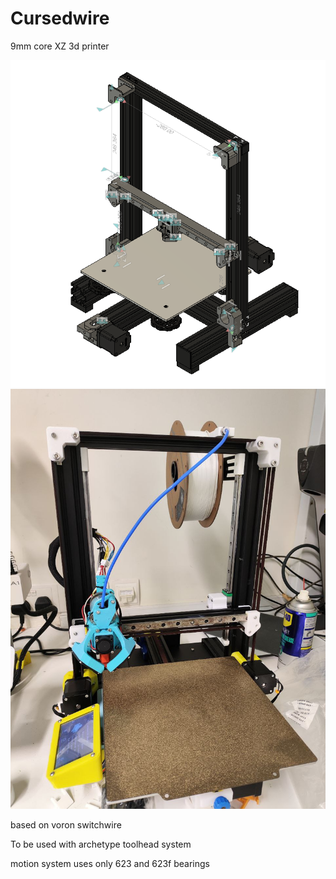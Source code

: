 # Cursedwire
9mm core XZ 3d printer

![Alt text](images/image_2025-02-17_17-12-40.png)
![Alt text](images/photo_2025-02-20_18-02-46.jpg)

based on voron switchwire

To be used with archetype toolhead system

motion system uses only 623 and 623f bearings
